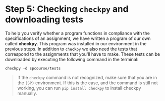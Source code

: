# Step 5: Checking `checkpy` and downloading tests

To help you verify whether a program functions in compliance with the specifications of an assignment, we have written a program of our own called **checkpy**. This program was installed in our environment in the previous steps. In addition to `checkpy` we also need the tests that correspond to the assignments that you'll have to make. These tests can be downloaded by executing the following command in the terminal:

    checkpy -d spcourse/tests

> If the `checkpy` command is not recognized, make sure that you are in the `(SP)` environment. If this is the case, and the command is still not working, you can run `pip install checkpy` to install checkpy manually.
